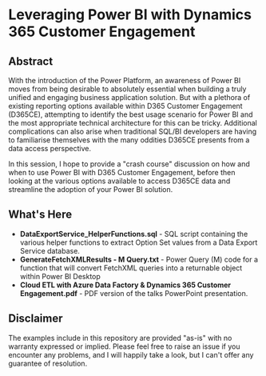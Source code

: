 # Leveraging Power BI with Dynamics 365 Customer Engagement #

## Abstract ##

With the introduction of the Power Platform, an awareness of Power BI moves from being desirable to absolutely essential when building a truly unified and engaging business application solution. But with a plethora of existing reporting options available within D365 Customer Engagement (D365CE), attempting to identify the best usage scenario for Power BI and the most appropriate technical architecture for this can be tricky. Additional complications can also arise when traditional SQL/BI developers are having to familiarise themselves with the many oddities D365CE presents from a data access perspective. 

In this session, I hope to provide a "crash course" discussion on how and when to use Power BI with D365 Customer Engagement, before then looking at the various options available to access D365CE data and streamline the adoption of your Power BI solution.

## What's Here ##

* **DataExportService_HelperFunctions.sql** - SQL script containing the various helper functions to extract Option Set values from a Data Export Service database.
* **GenerateFetchXMLResults - M Query.txt** - Power Query (M) code for a function that will convert FetchXML queries into a returnable object within Power BI Desktop
* **Cloud ETL with Azure Data Factory & Dynamics 365 Customer Engagement.pdf** - PDF version of the talks PowerPoint presentation.

## Disclaimer ##

The examples include in this repository are provided "as-is" with no warranty expressed or implied. Please feel free to raise an issue if you encounter any problems, and I will happily take a look, but I can't offer any guarantee of resolution.
